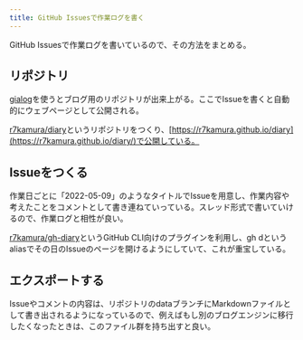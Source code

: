 ```yaml
---
title: GitHub Issuesで作業ログを書く
---
```

GitHub Issuesで作業ログを書いているので、その方法をまとめる。

リポジトリ
-----

[gialog](https://github.com/r7kamura/gialog)を使うとブログ用のリポジトリが出来上がる。ここでIssueを書くと自動的にウェブページとして公開される。

[r7kamura/diary](https://github.com/r7kamura/diary)というリポジトリをつくり、[https://r7kamura.github.io/diary](https://r7kamura.github.io/diary/)で公開している。

Issueをつくる
---------

作業日ごとに「2022-05-09」のようなタイトルでIssueを用意し、作業内容や考えたことをコメントとして書き連ねていっている。スレッド形式で書いていけるので、作業ログと相性が良い。

[r7kamura/gh-diary](https://github.com/r7kamura/gh-diary)というGitHub CLI向けのプラグインを利用し、gh dというaliasでその日のIssueのページを開けるようにしていて、これが重宝している。

エクスポートする
--------

Issueやコメントの内容は、リポジトリのdataブランチにMarkdownファイルとして書き出されるようになっているので、例えばもし別のブログエンジンに移行したくなったときは、このファイル群を持ち出すと良い。
